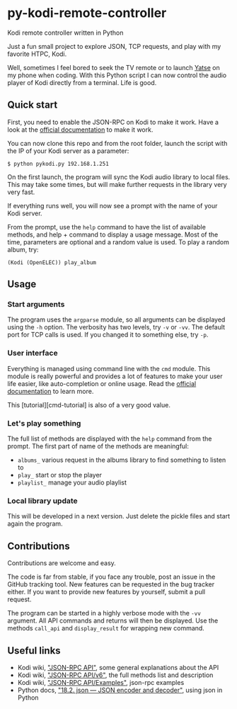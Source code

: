 py-kodi-remote-controller
=========================

Kodi remote controller written in Python

Just a fun small project to explore JSON, TCP requests, and play with my favorite HTPC, Kodi.

Well, sometimes I feel bored to seek the TV remote or to launch [Yatse][yatse] on my phone when coding. With this Python script I can now control the audio player of Kodi directly from a terminal. Life is good.

## Quick start

First, you need to enable the JSON-RPC on Kodi to make it work. Have a look at the [official documentation][tcp] to make it work.

You can now clone this repo and from the root folder, launch the script with the IP of your Kodi server as a parameter:

```
$ python pykodi.py 192.168.1.251
```

On the first launch, the program will sync the Kodi audio library to local files. This may take some times, but will make further requests in the library very very fast.

If everything runs well, you will now see a prompt with the name of your Kodi server.

From the prompt, use the ``help`` command to have the list of available methods, and help + command to display a usage message. Most of the time, parameters are optional and a random value is used. To play a random album, try:

```
(Kodi (OpenELEC)) play_album
```

## Usage

### Start arguments

The program uses the ``argparse`` module, so all arguments can be displayed using the ``-h`` option. The verbosity has two levels, try ``-v`` or ``-vv``. The default port for TCP calls is used. If you changed it to something else, try ``-p``.

### User interface

Everything is managed using command line with the ``cmd`` module. This module is really powerful and provides a lot of features to make your user life easier, like auto-completion or online usage. Read the [official documentation][cmd-docs] to learn more. 

This [tutorial][cmd-tutorial] is also of a very good value.

### Let's play something

The full list of methods are displayed with the ``help`` command from the prompt. The first part of name of the methods are meaningful:

+ ``albums_`` various request in the albums library to find something to listen to
+ ``play_`` start or stop the player
+ ``playlist_`` manage your audio playlist

### Local library update

This will be developed in a next version. Just delete the pickle files and start again the program.

## Contributions

Contributions are welcome and easy.

The code is far from stable, if you face any trouble, post an issue in the GitHub tracking tool. New features can be requested in the bug tracker either. If you want to provide new features by yourself, submit a pull request.

The program can be started in a highly verbose mode with the ``-vv`` argument. All API commands and returns will then be displayed. Use the methods ``call_api`` and ``display_result`` for wrapping new command.

## Useful links

+ Kodi wiki, ["JSON-RPC API"][api-gen], some general explanations about the API
+ Kodi wiki, ["JSON-RPC API/v6"][api-v6], the full methods list and description
+ Kodi wiki, ["JSON-RPC API/Examples"][api-example], json-rpc examples
+ Python docs, ["18.2. json — JSON encoder and decoder"][python-json], using json in Python

[yatse]: http://yatse.leetzone.org/redmine
[tcp]: http://wiki.kodi.org/?title=JSON-RPC_API#TCP
[api-gen]: http://wiki.kodi.org/?title=JSON-RPC_API
[api-v6]: http://wiki.kodi.org/index.php?title=JSON-RPC_API/v6
[api-example]: http://wiki.kodi.org/index.php?title=JSON-RPC_API/Examples
[python-json]: http://docs.python.org/2/library/json.html
[cmd-docs]: https://docs.python.org/2/library/cmd.html
[cmd-tuto]: http://pymotw.com/2/cmd/
